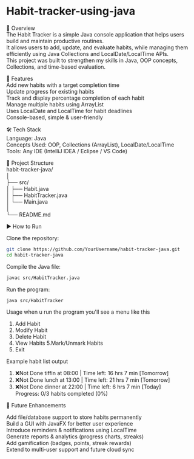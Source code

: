 # Habit-tracker-using-java

📖 Overview    
The Habit Tracker is a simple Java console application that helps users build and maintain productive routines.  
It allows users to add, update, and evaluate habits, while managing them efficiently using Java Collections and LocalDate/LocalTime APIs.  
This project was built to strengthen my skills in Java, OOP concepts, Collections, and time-based evaluation.  
  
  
🚀 Features  
Add new habits with a target completion time  
Update progress for existing habits  
Track and display percentage completion of each habit  
Manage multiple habits using ArrayList  
Uses LocalDate and LocalTime for habit deadlines  
Console-based, simple & user-friendly  
  
  
🛠️ Tech Stack  
Language: Java  
Concepts Used: OOP, Collections (ArrayList), LocalDate/LocalTime  
Tools: Any IDE (IntelliJ IDEA / Eclipse / VS Code)  
  
📂 Project Structure  
habit-tracker-java/  
│  
├── src/  
│   ├── Habit.java  
│   ├── HabitTracker.java  
│   └── Main.java  
│  
└── README.md  

▶️ How to Run  

Clone the repository:
```bash
git clone https://github.com/YourUsername/habit-tracker-java.git
cd habit-tracker-java
```


Compile the Java file:
```bash
javac src/HabitTracker.java
```

Run the program:
```bash
java src/HabitTracker
```

Usage when u run the program you'll see a menu like this
1. Add Habit 
2. Modify Habit 
3. Delete Habit 
4. View Habits 
5.Mark/Unmark Habits
6. Exit

Example habit list output
1. ❌Not Done tiffin at 08:00 | Time left: 16 hrs 7 min [Tomorrow]  
2. ❌Not Done lunch at 13:00 | Time left: 21 hrs 7 min [Tomorrow]  
3. ❌Not Done dinner at 22:00 | Time left: 6 hrs 7 min [Today]  
Progress: 0/3 habits completed (0%)  

🔮 Future Enhancements
  
Add file/database support to store habits permanently  
Build a GUI with JavaFX for better user experience  
Introduce reminders & notifications using LocalTime  
Generate reports & analytics (progress charts, streaks)  
Add gamification (badges, points, streak rewards)  
Extend to multi-user support and future cloud sync  
